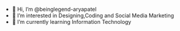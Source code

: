 - 👋 Hi, I’m @beinglegend-aryapatel
- 👀 I’m interested in Designing,Coding and Social Media Marketing
- 🌱 I’m currently learning Information Technology

<!---
beinglegend-aryapatel/beinglegend-aryapatel is a ✨ special ✨ repository because its `README.md` (this file) appears on your GitHub profile.
You can click the Preview link to take a look at your changes.
--->
